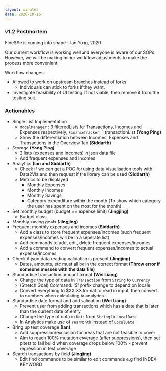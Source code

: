 ```yaml
---
layout: minutes
date: 2020-10-16
---
```


### v1.2 Postmortem
Fine$$e is coming into shape - Ian Yong, 2020

Our current workflow is working well and everyone is aware of our SOPs. However, we will be making minor workflow
adjustments to make the process more convenient.

Workflow changes:
 - Allowed to work on upstream branches instead of forks.
    - Individuals can stick to forks if they want.
 - Investigate feasibility of UI testing. If not viable, then remove it from the testing suit.

### Actionables
 - Single List Implementation
    - `ModelManager` : 3 filteredLists for Transactions, Incomes and Expenses respectively,
    `FinanceTracker`: 1 transactionList **(Yong Ping)**
    - Show the differentiation between Incomes, Expenses and Transactions in the Overview Tab **(Siddarth)**
 - Storage **(Yong Ping)**
    - 2 lists (expenses and incomes) in json data file
    - Add frequent expenses and incomes
 - Analytics **(Ian and Siddarth)**
    - Check if we can get a POC for using data visualisation tools with Data2Viz and then request if the
    library can be used **(Siddarth)**
    - Metrics to be displayed
        - Monthly Expenses
        - Monthly Incomes
        - Monthly Savings
        - Category expenditure within the month (To show which category the user has spent on the most for the month)
 - Set monthly budget (budget == expense limit) **(Jingjing)**
    - Budget class
 - Monthly saving goals **(Jingjing)**
 - Frequent monthly expenses and incomes **(Siddarth)**
    - Add a class to store frequent expenses/incomes (such frequent expenses/incomes will be in a seperate list)
    - Add commands to add, edit, delete frequent expenses/incomes
    - Add a command to convert frequent expenses/incomes to actual expense/incomes
 - Check if json data reading validation is present **(Jingjing)**
    - Dates, amounts, etc must all be in the correct format **(Throw error if someone messes with the data file)**
 - Standardise transaction amount format **(Wei Liang)**
    - Change the type of data in `Transaction` from `String` to `Currency`
    - (Stretch Goal) Command: '$' prefix change to depend on locale
    - Convert everything to $XX.XX format to read in input, then convert to numbers when calculating to analytics
 - Standardise date format and add validation **(Wei Liang)**
    - Prevent user from adding transactions which has a date that is later than the current date of entry
    - Change the type of data in `Date` from `String` to `LocalDate`
    - In Analytics make use of `YearMonth` instead of `LocalDate`
 - Bring up test coverage **(Ian)**
    - Add suppression/exclusion for areas that are not feasible to cover
    - Aim to reach 100% mutation coverage (after suppressions), then set pitest to fail build when coverage drops below
    100% - prevent regression in test coverage
 - Search transactions by field **(Jingjing)**
    - Edit find commands to be similar to edit commands e.g find INDEX KEYWORD
